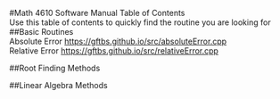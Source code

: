 #Math 4610 Software Manual Table of Contents  
Use this table of contents to quickly find the routine you are looking for  
##Basic Routines    
Absolute Error https://gftbs.github.io/src/absoluteError.cpp    
Relative Error https://gftbs.github.io/src/relativeError.cpp    

##Root Finding Methods  

##Linear Algebra Methods  

